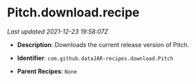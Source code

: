 # Pitch.download.recipe

_Last updated 2021-12-23 19:58:07Z_

- **Description**: Downloads the current release version of Pitch.

- **Identifier**: `com.github.dataJAR-recipes.download.Pitch`

- **Parent Recipes**: `None`